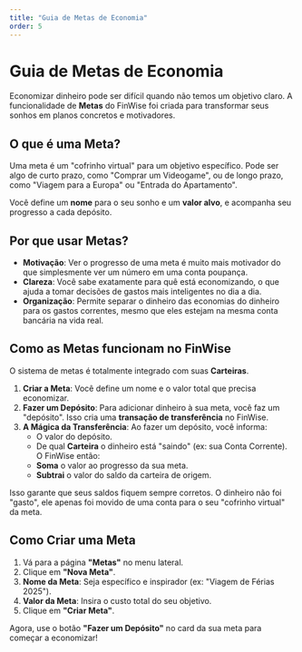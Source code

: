 ```yaml
---
title: "Guia de Metas de Economia"
order: 5
---
```


# Guia de Metas de Economia

Economizar dinheiro pode ser difícil quando não temos um objetivo claro. A funcionalidade de **Metas** do FinWise foi criada para transformar seus sonhos em planos concretos e motivadores.

## O que é uma Meta?

Uma meta é um "cofrinho virtual" para um objetivo específico. Pode ser algo de curto prazo, como "Comprar um Videogame", ou de longo prazo, como "Viagem para a Europa" ou "Entrada do Apartamento".

Você define um **nome** para o seu sonho e um **valor alvo**, e acompanha seu progresso a cada depósito.

## Por que usar Metas?

-   **Motivação**: Ver o progresso de uma meta é muito mais motivador do que simplesmente ver um número em uma conta poupança.
-   **Clareza**: Você sabe exatamente para quê está economizando, o que ajuda a tomar decisões de gastos mais inteligentes no dia a dia.
-   **Organização**: Permite separar o dinheiro das economias do dinheiro para os gastos correntes, mesmo que eles estejam na mesma conta bancária na vida real.

## Como as Metas funcionam no FinWise

O sistema de metas é totalmente integrado com suas **Carteiras**.

1.  **Criar a Meta**: Você define um nome e o valor total que precisa economizar.
2.  **Fazer um Depósito**: Para adicionar dinheiro à sua meta, você faz um "depósito". Isso cria uma **transação de transferência** no FinWise.
3.  **A Mágica da Transferência**: Ao fazer um depósito, você informa:
    -   O valor do depósito.
    -   De qual **Carteira** o dinheiro está "saindo" (ex: sua Conta Corrente).
    O FinWise então:
    -   **Soma** o valor ao progresso da sua meta.
    -   **Subtrai** o valor do saldo da carteira de origem.

Isso garante que seus saldos fiquem sempre corretos. O dinheiro não foi "gasto", ele apenas foi movido de uma conta para o seu "cofrinho virtual" da meta.

## Como Criar uma Meta

1.  Vá para a página **"Metas"** no menu lateral.
2.  Clique em **"Nova Meta"**.
3.  **Nome da Meta**: Seja específico e inspirador (ex: "Viagem de Férias 2025").
4.  **Valor da Meta**: Insira o custo total do seu objetivo.
5.  Clique em **"Criar Meta"**.

Agora, use o botão **"Fazer um Depósito"** no card da sua meta para começar a economizar!
